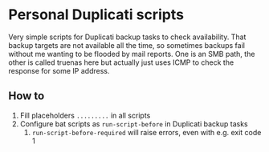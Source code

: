 # Personal Duplicati scripts

Very simple scripts for Duplicati backup tasks to check availability. That backup targets are not available all the time, so sometimes backups fail without me wanting to be flooded by mail reports. One is an SMB path, the other is called truenas here but actually just uses ICMP to check the response for some IP address.

## How to

1. Fill placeholders `.........` in all scripts
2. Configure bat scripts as `run-script-before` in Duplicati backup tasks
    1. `run-script-before-required` will raise errors, even with e.g. exit code 1

